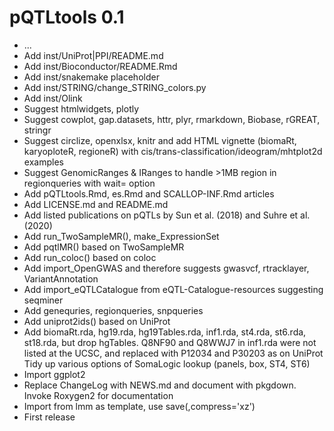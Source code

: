 # pQTLtools 0.1

* ...
* Add inst/UniProt|PPI/README.md
* Add inst/Bioconductor/README.Rmd
* Add inst/snakemake placeholder
* Add inst/STRING/change_STRING_colors.py
* Add inst/Olink
* Suggest htmlwidgets, plotly
* Suggest cowplot, gap.datasets, httr, plyr, rmarkdown, Biobase, rGREAT, stringr
* Suggest circlize, openxlsx, knitr and add HTML vignette (biomaRt, karyoploteR, regioneR)
  with cis/trans-classification/ideogram/mhtplot2d examples
* Suggest GenomicRanges & IRanges to handle >1MB region in regionqueries with wait= option
* Add pQTLtools.Rmd, es.Rmd and SCALLOP-INF.Rmd articles
* Add LICENSE.md and README.md
* Add listed publications on pQTLs by Sun et al. (2018) and Suhre et al. (2020)
* Add run_TwoSampleMR(), make_ExpressionSet
* Add pqtlMR() based on TwoSampleMR
* Add run_coloc() based on coloc
* Add import_OpenGWAS and therefore suggests gwasvcf, rtracklayer, VariantAnnotation
* Add import_eQTLCatalogue from eQTL-Catalogue-resources suggesting seqminer
* Add genequries, regionqueries, snpqueries
* Add uniprot2ids() based on UniProt
* Add biomaRt.rda, hg19.rda, hg19Tables.rda, inf1.rda, st4.rda, st6.rda, st18.rda, but drop hgTables.
  Q8NF90 and Q8WWJ7 in inf1.rda were not listed at the UCSC, and replaced with P12034 and P30203 as on UniProt
  Tidy up various options of SomaLogic lookup (panels, box, ST4, ST6)
* Import ggplot2
* Replace ChangeLog with NEWS.md and document with pkgdown.
  Invoke Roxygen2 for documentation
* Import from lmm as template, use save(,compress='xz')
* First release
